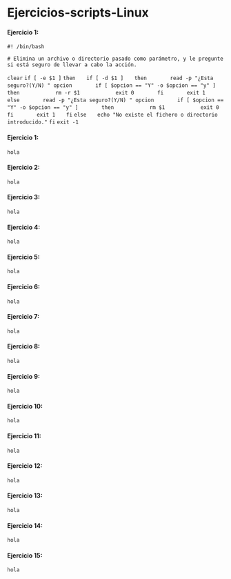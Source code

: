 # Ejercicios-scripts-Linux
#### Ejercicio 1:
`#! /bin/bash`

`# Elimina un archivo o directorio pasado como parámetro, y le pregunte si está seguro de llevar a cabo la acción.`

`clear`
`if [ -e $1 ]`
`then`
`	if [ -d $1 ]`
`	then`
`		read -p "¿Esta seguro?(Y/N) " opcion`
`		if [ $opcion == "Y" -o $opcion == "y" ]`
`		then`
`			rm -r $1`
`			exit 0`
`		fi`
`		exit 1`
`	else`
`		read -p "¿Esta seguro?(Y/N) " opcion`
`		if [ $opcion == "Y" -o $opcion == "y" ]`
`		then`
`			rm $1`
`			exit 0`
`		fi`
`		exit 1`
`	fi`
`else`
`	echo "No existe el fichero o directorio introducido."`
`fi`
`exit -1`

#### Ejercicio 1:
`hola`

#### Ejercicio 2:
`hola`

#### Ejercicio 3:
`hola`

#### Ejercicio 4:
`hola`

#### Ejercicio 5:
`hola`

#### Ejercicio 6:
`hola`

#### Ejercicio 7:
`hola`

#### Ejercicio 8:
`hola`

#### Ejercicio 9:
`hola`

#### Ejercicio 10:
`hola`

#### Ejercicio 11:
`hola`

#### Ejercicio 12:
`hola`

#### Ejercicio 13:
`hola`

#### Ejercicio 14:
`hola`

#### Ejercicio 15:
`hola`
